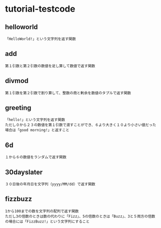 # tutorial-testcode

## helloworld
    「HelloWorld!」という文字列を返す関数

## add 
    第１引数と第２引数の数値を足し算して数値で返す関数

## divmod
    第１引数を第２引数で割り算して、整数の商と剰余を数値のタプルで返す関数

## greeting
    「hello!」という文字列を返す関数
    ただし０から２３の数値を第１引数で渡すことができ、６より大きく１０より小さい値だった場合は「good morning!」と返すこと

## 6d
    １から６の数値をランダムで返す関数

## 30dayslater
    ３０日後の年月日を文字列（yyyy/MM/dd）で返す関数

## fizzbuzz
    1から100までの数を文字列の配列で返す関数
    ただし3の倍数のときは数の代わりに「Fizz」、5の倍数のときは「Buzz」、3と５両方の倍数の場合には「FizzBuzz!」という文字列にすること
